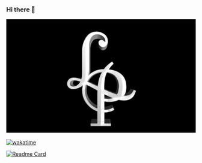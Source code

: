 ### Hi there 👋

![](https://github.com/CreedTech/CreedTech/blob/master/C55AB7BC-A036-4D71-B66C-05132D25993F.jpeg)

[![wakatime](https://wakatime.com/badge/user/2b26176a-f48a-4394-ac81-93c7fa69a6c4.svg)](https://wakatime.com/@CreedTech)

[![Readme Card](https://github-readme-stats.vercel.app/api/pin/?username=CreedTech&repo=github-readme-stats)](https://github.com/CreedTech/github-readme-stats)
